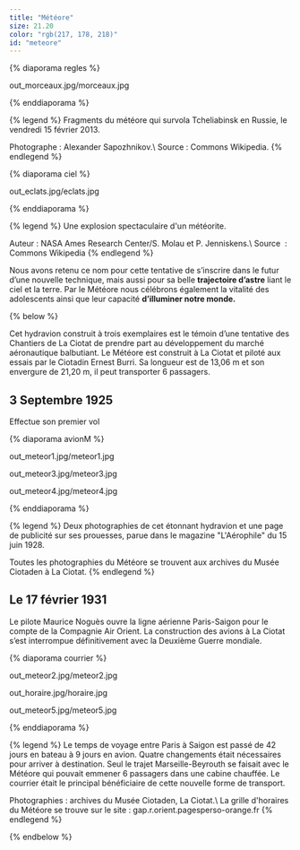 ```yaml
---
title: "Météore"
size: 21.20
color: "rgb(217, 178, 218)"
id: "meteore"
---
```


{% diaporama regles %}

out_morceaux.jpg/morceaux.jpg

{% enddiaporama %}

{% legend %}
Fragments du météore qui survola Tcheliabinsk en Russie, le vendredi 15 février 2013.

Photographe&nbsp;: Alexander Sapozhnikov.\\
Source&nbsp;: Commons Wikipedia.
{% endlegend %}

{% diaporama ciel %}

out_eclats.jpg/eclats.jpg

{% enddiaporama %}

{% legend %}
Une explosion spectaculaire d'un météorite.

Auteur&nbsp;: NASA Ames Research Center/S. Molau et P. Jenniskens.\\
Source &nbsp;: Commons Wikipedia
{% endlegend %}


Nous avons retenu ce nom pour cette tentative de s’inscrire dans le futur d’une nouvelle technique, mais aussi pour sa belle **trajectoire d’astre** liant le ciel et la terre.
Par le Météore nous célébrons également la vitalité des adolescents ainsi que leur capacité **d’illuminer notre monde.**


{% below %}

Cet hydravion construit à trois exemplaires est le témoin d’une tentative des Chantiers de La Ciotat de prendre part au développement du marché aéronautique balbutiant. Le Météore est construit à La Ciotat et piloté aux essais par le Ciotadin Ernest Burri.
Sa longueur est de 13,06&nbsp;m et son envergure de 21,20&nbsp;m, il peut transporter 6 passagers.

3 Septembre 1925
------------

Effectue son premier vol

{% diaporama avionM %}

out_meteor1.jpg/meteor1.jpg

out_meteor3.jpg/meteor3.jpg

out_meteor4.jpg/meteor4.jpg

{% enddiaporama %}

{% legend %}
Deux photographies de cet étonnant hydravion et une page de publicité sur ses prouesses, parue dans le magazine "L'Aérophile" du 15 juin 1928. 

Toutes les photographies du Météore se trouvent aux archives du Musée Ciotaden à La Ciotat.
{% endlegend %}

Le 17 février 1931
------------

Le pilote Maurice Noguès ouvre la ligne aérienne Paris-Saigon pour le compte de la Compagnie Air Orient. La construction des avions à La Ciotat s’est interrompue définitivement avec la Deuxième Guerre mondiale.


{% diaporama courrier %}

out_meteor2.jpg/meteor2.jpg

out_horaire.jpg/horaire.jpg

out_meteor5.jpg/meteor5.jpg

{% enddiaporama %}

{% legend %}
Le temps de voyage entre Paris à Saigon est passé de 42 jours en bateau à 9 jours en avion. Quatre changements était nécessaires pour arriver à destination. Seul le trajet Marseille-Beyrouth se faisait avec le Météore qui pouvait emmener 6 passagers dans une cabine chauffée. 
Le courrier était le principal bénéficiaire de cette nouvelle forme de transport. 

Photographies&nbsp;: archives du Musée Ciotaden, La Ciotat.\\
La grille d'horaires du Météore se trouve sur le site&nbsp;: gap.r.orient.pagesperso-orange.fr
{% endlegend %}

{% endbelow %}
